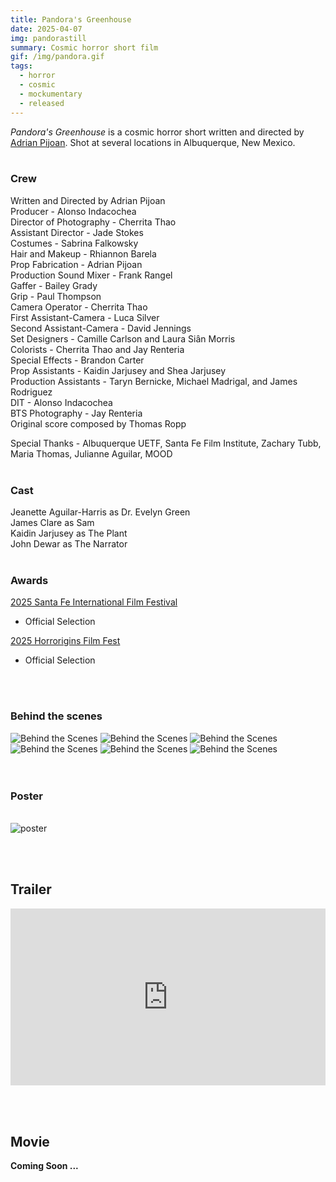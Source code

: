 ```yaml
---
title: Pandora's Greenhouse
date: 2025-04-07
img: pandorastill
summary: Cosmic horror short film
gif: /img/pandora.gif
tags:
  - horror
  - cosmic
  - mockumentary
  - released
---
```


_Pandora's Greenhouse_ is a cosmic horror short written and directed by [Adrian Pijoan](https://www.adrianpijoan.net). Shot at several locations in Albuquerque, New Mexico.
</br>
</br>

### Crew

Written and Directed by Adrian Pijoan</br>
Producer - Alonso Indacochea</br>
Director of Photography - Cherrita Thao</br>
Assistant Director - Jade Stokes</br>
Costumes - Sabrina Falkowsky</br>
Hair and Makeup - Rhiannon Barela</br>
Prop Fabrication - Adrian Pijoan</br>
Production Sound Mixer - Frank Rangel</br>
Gaffer - Bailey Grady</br>
Grip - Paul Thompson</br>
Camera Operator - Cherrita Thao</br>
First Assistant-Camera - Luca Silver</br>
Second Assistant-Camera - David Jennings</br>
Set Designers - Camille Carlson and Laura Siȃn Morris</br>
Colorists - Cherrita Thao and Jay Renteria</br>
Special Effects - Brandon Carter</br>
Prop Assistants - Kaidin Jarjusey and Shea Jarjusey</br>
Production Assistants - Taryn Bernicke, Michael Madrigal, and James Rodriguez</br>
DIT - Alonso Indacochea</br>
BTS Photography - Jay Renteria</br>
Original score composed by Thomas Ropp

Special Thanks - Albuquerque UETF, Santa Fe Film Institute, Zachary Tubb, Maria Thomas, Julianne Aguilar, MOOD 
</br>
</br>

### Cast

Jeanette Aguilar-Harris as Dr. Evelyn Green</br>
James Clare as Sam</br>
Kaidin Jarjusey as The Plant</br>
John Dewar as The Narrator
</br>
</br>

### Awards

[2025 Santa Fe International Film Festival](https://sfiff.eventive.org/schedule/68cd9c475612c91a57361d7a)
* Official Selection

[2025 Horrorigins Film Fest](https://horrorigins.com/index.html)
* Official Selection
</br>
</br>

### Behind the scenes

<div class="row g-2">
  <div class="col-lg-6 col-md-12 mb-6 mb-lg-0">
    <img src="/img/pandoras_greenhouse/behind_3.jpg" class="w-100 shadow-1-strong rounded mb-2" alt="Behind the Scenes">
    <img src="/img/pandoras_greenhouse/behind_1.jpg" class="w-100 shadow-1-strong rounded mb-2" alt="Behind the Scenes">
    <img src="/img/pandoras_greenhouse/behind_5.jpg" class="w-100 shadow-1-strong rounded mb-2" alt="Behind the Scenes">
  </div>
  <div class="col-lg-6 mb-6 mb-lg-0">
    <img src="/img/pandoras_greenhouse/behind_2.jpg" class="w-100 shadow-1-strong rounded mb-2" alt="Behind the Scenes">
    <img src="/img/pandoras_greenhouse/behind_4.jpg" class="w-100 shadow-1-strong rounded mb-2" alt="Behind the Scenes">
    <img src="/img/pandoras_greenhouse/behind_6.jpg" class="w-100 shadow-1-strong rounded mb-2" alt="Behind the Scenes">
  </div>
</div>
<br><br>

### Poster
<br>
<img src="/img/pandoras_greenhouse/poster.jpg" class="w-75 shadow-1-strong rounded mb-2" alt="poster">

<br><br>

## Trailer

<style>.embed-container { position: relative; padding-bottom: 56.25%; height: 0; overflow: hidden; max-width: 100%; } .embed-container iframe, .embed-container object, .embed-container embed { position: absolute; top: 0; left: 0; width: 100%; height: 100%; }</style><div class='embed-container'><iframe width="100%" height="400vh" src="https://www.youtube.com/embed/t6gWcsX-XvI" title="YouTube video player" frameborder="0" allow="accelerometer; autoplay; clipboard-write; encrypted-media; gyroscope; picture-in-picture" allowfullscreen></iframe></div>
<br><br>

## Movie

**Coming Soon ...**